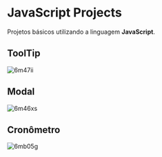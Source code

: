 
# JavaScript Projects

Projetos básicos utilizando a linguagem **JavaScript**.

## ToolTip
![6m47ii](https://user-images.githubusercontent.com/99553096/177898415-2cdeec6f-9a74-4455-a1b3-3afe25be3ed1.gif)
## Modal 
![6m46xs](https://user-images.githubusercontent.com/99553096/177897847-08cf21df-ab18-4f0f-a008-2ab3f2070292.gif)

## Cronômetro
![6mb05g](https://user-images.githubusercontent.com/99553096/178128276-aa5f2c0c-a52e-402a-8d6d-6266a261317c.gif)